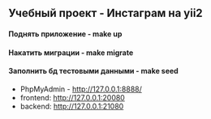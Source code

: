 <p align="center">
    
##  Учебный проект - Инстаграм на yii2
   
   
#### Поднять приложение - make up
#### Накатить миграции - make migrate
#### Заполнить бд тестовыми данными - make seed

* PhpMyAdmin - http://127.0.0.1:8888/
* frontend: http://127.0.0.1:20080
*  backend: http://127.0.0.1:21080
</p>